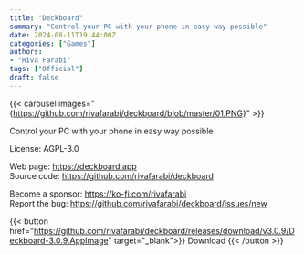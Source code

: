 ```yaml
---
title: "Deckboard"
summary: "Control your PC with your phone in easy way possible"
date: 2024-08-11T19:44:00Z
categories: ["Games"]
authors:
- "Riva Farabi"
tags: ["Official"]
draft: false
---
```


{{< carousel images="{https://github.com/rivafarabi/deckboard/blob/master/01.PNG}" >}}

Control your PC with your phone in easy way possible

License: AGPL-3.0

Web page: <https://deckboard.app>  
Source code: <https://github.com/rivafarabi/deckboard>

Become a sponsor: <https://ko-fi.com/rivafarabi>  
Report the bug: <https://github.com/rivafarabi/deckboard/issues/new>  

{{< button href="https://github.com/rivafarabi/deckboard/releases/download/v3.0.9/Deckboard-3.0.9.AppImage" target="_blank">}}
Download
{{< /button >}}